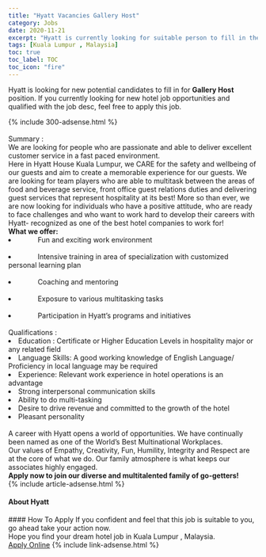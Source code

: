 ```yaml
---
title: "Hyatt Vacancies Gallery Host" 
category: Jobs 
date: 2020-11-21 
excerpt: "Hyatt is currently looking for suitable person to fill in the Gallery Host which positioned at Kuala Lumpur , Malaysia" 
tags: [Kuala Lumpur , Malaysia] 
toc: true 
toc_label: TOC 
toc_icon: "fire" 
--- 
```


<p>Hyatt is looking for new potential candidates to fill in for <b>Gallery Host</b> position. If you currently looking for new hotel job opportunities and qualified with the job desc, feel free to apply this job.
</p>{% include 300-adsense.html %} 
<div><br>Summary :<br>We are looking for people who are passionate and able to deliver excellent customer service in a fast paced environment.<br>Here in Hyatt House Kuala Lumpur, we CARE for the safety and wellbeing of our guests and aim to create a memorable experience for our guests. We are looking for team players who are able to multitask between the areas of food and beverage service, front office guest relations duties and delivering guest services that represent hospitality at its best! More so than ever, we are now looking for individuals who have a positive attitude, who are ready to face challenges and who want to work hard to develop their careers with Hyatt- recognized as one of the best hotel companies to work for!&#160;<br><b>What we offer:</b><br><li>&#160; &#160; &#160; &#160; &#160;&#160;Fun and exciting work environment</li><br><li>&#160; &#160; &#160; &#160; &#160;&#160;Intensive training in area of specialization with customized personal learning plan</li><br><li>&#160; &#160; &#160; &#160; &#160;&#160;Coaching and mentoring</li><br><li>&#160; &#160; &#160; &#160; &#160;&#160;Exposure to various multitasking tasks</li><br><li>&#160; &#160; &#160; &#160; &#160;&#160;Participation in Hyatt&#8217;s programs and initiatives</li><br>Qualifications :<br><li>Education : Certificate or Higher Education Levels in hospitality major or any related field</li><li>Language Skills: A good working knowledge of English Language/ Proficiency in local language may be required</li><li>Experience: Relevant work experience in hotel operations is an advantage</li><li>Strong interpersonal communication skills</li><li>Ability to do multi-tasking </li><li>Desire to drive revenue and committed to the growth of the hotel</li><li>Pleasant personality&#160;</li><br>A career with Hyatt opens a world of opportunities. We have continually been named as one of the World&#8217;s Best Multinational Workplaces.<br>Our values of Empathy, Creativity, Fun, Humility, Integrity and Respect are at the core of what we do. Our family atmosphere is what keeps our associates highly engaged.<br><b>Apply now to join our diverse and multitalented family of go-getters!</b></div> 
{% include article-adsense.html %} 
<div><div><div><div><div> <h4>About <span>Hyatt</span></h4></div></div></div></div></div> 
#### How To Apply 
If you confident and feel that this job is suitable to you, go ahead take your action now. <br/> 
Hope you find your dream hotel job in Kuala Lumpur , Malaysia. <br/> 
<a href="https://www.monster.com.my/seeker/job-apply?id=1591676&autoApply=true" class="btn btn--info" target="_blank" rel="nofollow noopenner">Apply Online</a> 
{% include link-adsense.html %} 